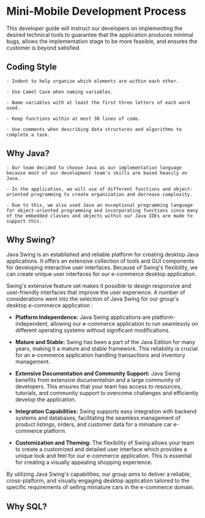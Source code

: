 # Mini-Mobile Development Process
This developer guide will instruct our developers on implementing the desired technical tools to guarantee that the application produces minimal bugs, allows the implementation stage to be more feasible, and ensures the customer is beyond satisfied. 


## Coding Style
    - Indent to help organize which elements are within each other.  

    - Use Camel Case when naming variables.

    - Name variables with at least the first three letters of each word used. 

    - Keep functions within at most 30 lines of code.

    - Use comments when describing data structures and algorithms to complete a task.


## Why Java? 
    - Our team decided to choose Java as our implementation language because most of our development team's skills are based heavily on Java.
    
    - In the application, we will use of different functions and object-oriented programming to create organization and decrease complexity. 
    
    - Due to this, we also used Java an exceptional programming language for object-oriented programming and incorporating functions since many of the embedded classes and objects within our Java IDEs are made to support this.

## Why Swing?

Java Swing is an established and reliable platform for creating desktop Java applications. It offers an extensive collection of tools and GUI components for developing interactive user interfaces. Because of Swing's flexibility, we can create unique user interfaces for our e-commerce desktop application.

Swing's extensive feature set makes it possible to design responsive and user-friendly interfaces that improve the user experience. A number of considerations went into the selection of Java Swing for our group's desktop e-commerce application :

 - **Platform Independence:** Java Swing applications are platform-independent, allowing our e-commerce application to run seamlessly on different operating systems without significant modifications.

- **Mature and Stable:** Swing has been a part of the Java Edition for many years, making it a mature and stable framework. This reliability is crucial for an e-commerce application handling transactions and inventory management.

- **Extensive Documentation and Community Support:** Java Swing benefits from extensive documentation and a large community of developers. This ensures that your team has access to resources, tutorials, and community support to overcome challenges and efficiently develop the application.

- **Integration Capabilities:** Swing supports easy integration with backend systems and databases, facilitating the seamless management of product listings, orders, and customer data for a miniature car e-commerce platform.

 - **Customization and Theming:** The flexibility of Swing allows your team to create a customized and detailed user interface which provides a unique look and feel for our e-commerce application. This is essential for creating a visually appealing shopping experience.

By utilizing Java Swing's capabilities, our group aims to deliver a reliable, cross-platform, and visually engaging desktop application tailored to the specific requirements of selling miniature cars in the e-commerce domain.


## Why SQL?

